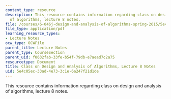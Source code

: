 ```yaml
---
content_type: resource
description: This resource contains information regarding class on design and analysis
  of algorithms, lecture 8 notes.
file: /courses/6-046j-design-and-analysis-of-algorithms-spring-2015/5e4c05ec33ad4e733c1e6a247f21d1de_MIT6_046JS15_lec08.pdf
file_type: application/pdf
learning_resource_types:
- Lecture Notes
ocw_type: OCWFile
parent_title: Lecture Notes
parent_type: CourseSection
parent_uid: f0632fab-33fe-b54f-79db-e7aead7c2a75
resourcetype: Document
title: Class on Design and Analysis of Algorithms, Lecture 8 Notes
uid: 5e4c05ec-33ad-4e73-3c1e-6a247f21d1de
---
```

This resource contains information regarding class on design and analysis of algorithms, lecture 8 notes.

